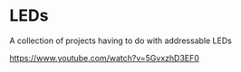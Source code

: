 LEDs
====

A collection of projects having to do with addressable LEDs


https://www.youtube.com/watch?v=5GvxzhD3EF0
